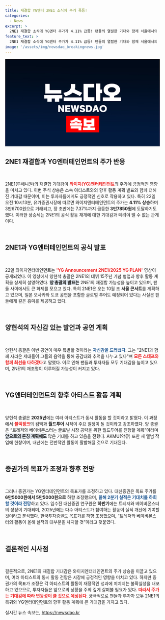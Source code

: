 ```yaml
---
title: 재결합 YG엔터 2NE1 소식에 주가 폭등!
categories:
  - News
excerpt: >
  2NE1 재결합 소식에 YG엔터 주가가 4.11% 급등! 팬들의 열렬한 기대와 함께 서울에서의 콘서트 계획이 발표됐다. 새로운 시대를 맞이하는 YG의 미래가 궁금하다면 클릭하세요!
feature_text: >
  2NE1 재결합 소식에 YG엔터 주가가 4.11% 급등! 팬들의 열렬한 기대와 함께 서울에서의 콘서트 계획이 발표됐다. 새로운 시대를 맞이하는 YG의 미래가 궁금하다면 클릭하세요!
image: '/assets/img/newsdao_breakingnews.jpg'
---
```


<p><img src="/assets/img/newsdao_breakingnews.jpg" alt="ranknews 속보" /></p>

<h2 data-ke-size="size26">2NE1 재결합과 YG엔터테인먼트의 주가 반응</h2>

<p data-ke-size="size16">&nbsp;</p>

<p>2NE1(투애니원)의 재결합 기대감이 <b><span style="color: #ee2323;">와이지(YG)엔터테인먼트</span></b>의 주가에 긍정적인 영향을 미치고 있다. 이번 주식 상승은 소속 아티스트와의 향후 활동 계획 발표와 함께 더해진 기대감 때문이며, 이는 투자자들에게도 긍정적인 신호로 작용하고 있다. 특히 22일 오전 10시13분, 유가증권시장에 따르면 와이지엔터테인먼트의 주가는 <strong>4.11% 상승</strong>하며 3만6700원으로 거래되고, 장 초반에는 7.37%까지 급등한 <strong>3만7850원</strong>에 도달하기도 했다. 이러한 상승세는 2NE1의 공식 활동 재개에 대한 기대감과 떼려야 뗄 수 없는 관계이다. </p>

<p data-ke-size="size16">&nbsp;</p>

<h2 data-ke-size="size26">2NE1과 YG엔터테인먼트의 공식 발표</h2>

<p data-ke-size="size16">&nbsp;</p>

<p>22일 와이지엔터테인먼트는 <b><span style="color: #ee2323;">'YG Announcement 2NE1/2025 YG PLAN'</span></b> 영상이 공개되었다. 이 영상에서 양현석 총괄은 2NE1의 데뷔 15주년 기념 협업과 향후 활동 계획을 상세히 설명하였다. <b><span style="background-color: #21538527;">양 총괄의 발표는</span></b> 2NE1의 재결합 가능성을 높이고 있으며, 팬들 사이에서도 큰 화제를 모으고 있다. 특히 2NE1은 오는 10월 초 <strong>서울 콘서트</strong>를 계획하고 있으며, 일본 오사카와 도쿄 공연을 포함한 글로벌 투어도 예정되어 있다는 사실은 팬들에게 깊은 흥미를 제공하고 있다.</p>

<p data-ke-size="size16">&nbsp;</p>

<h2 data-ke-size="size26">양현석의 자신감 있는 발언과 공연 계획</h2>

<p data-ke-size="size16">&nbsp;</p>

<p>양현석 총괄은 이번 공연이 매우 특별할 것이라는 <b><span style="color: #1a5490;">자신감을 드러냈다</span></b>. 그는 "2NE1과 함께 자라온 세대들이 그들의 음악을 통해 공감대와 추억을 나누고 있다"며 <b><span style="color: #ee2323;">모든 스태프와 함께 최선을 다하겠다</span></b>고 말했다. 이로 인해 팬들과 투자자들 모두 기대감을 높이고 있으며, 2NE1의 재조명이 이루어질 가능성이 커지고 있다. </p>

<p data-ke-size="size16">&nbsp;</p>

<h2 data-ke-size="size26">YG엔터테인먼트의 향후 아티스트 활동 계획</h2>

<p data-ke-size="size16">&nbsp;</p>

<p>양현석 총괄은 <strong>2025년</strong>에는 여러 아티스트가 동시 활동을 할 것이라고 밝혔다. 이 과정에서 <b><span style="color: #ee2323;">블랙핑크</span></b>의 컴백과 <strong>월드투어</strong> 시작이 주요 일정이 될 것이라고 강조하였다. 양 총괄은 “트레저와 베이비몬스터는 글로벌 시장 공략을 위한 월드투어를 진행할 계획”이라며 <b><span style="background-color: #21538527;">앞으로의 론칭 계획에도</span></b> 많은 기대를 하고 있음을 전했다. AKMU(악뮤) 또한 새 앨범 작업에 한창이며, 내년에는 전반적인 활동이 활발해질 것으로 기대된다.</p>

<p data-ke-size="size16">&nbsp;</p>

<h2 data-ke-size="size26">증권가의 목표가 조정과 향후 전망</h2>

<p data-ke-size="size16">&nbsp;</p>

<p>그러나 증권가는 YG엔터테인먼트의 목표가를 조정하고 있다. 대신증권은 목표 주가를 <strong>6만5000원에서 5만5000원으로</strong> 하향 조정했으며, <b><span style="color: #1a5490;">올해 2분기 실적은 기대치를 하회할 것이라 전망</span></b>하고 있다. 임수진 대신증권 연구원은 <strong>하반기</strong>에는 트레저와 베이비몬스터의 성장이 기대되며, 2025년에는 다수 아티스트가 참여하는 활동이 실적 개선에 기여할 것이라고 분석했다. 한국투자증권도 목표가를 하향 조정했으며, “트레저와 베이비몬스터의 활동이 올해 실적의 대부분을 차지할 것”이라고 덧붙였다.</p>

<p data-ke-size="size16">&nbsp;</p>

<h2 data-ke-size="size26">결론적인 시사점</h2>

<p data-ke-size="size16">&nbsp;</p>

<p>결론적으로, 2NE1의 재결합 기대감은 와이지엔터테인먼트의 주가 상승을 이끌고 있으며, 여러 아티스트의 동시 활동 전망은 시장에 긍정적인 영향을 미치고 있다. 하지만 증권가의 목표가 조정은 각 아티스트의 활동이 재정적인 성과에 미치지는 불확실성을 내포하고 있으므로, 투자자들은 앞으로의 상황을 주의 깊게 살펴볼 필요가 있다. <b><span style="color: #ee2323;">따라서 주가는 기대감에 따라 변동성이 클 것으로 예상된다</span></b>. 궁극적으로 팬들과 투자자 모두 2NE1의 복귀와 YG엔터테인먼트의 향후 활동 계획에 큰 기대감을 가지고 있다.</p>
실시간 뉴스 속보는, <a href="https://newsdao.kr" rel="dofollow">https://newsdao.kr</a>


